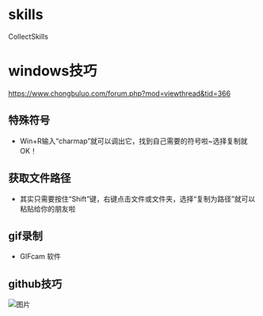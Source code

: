 # skills
CollectSkills
# windows技巧 
  <https://www.chongbuluo.com/forum.php?mod=viewthread&tid=366>
  
## 特殊符号   
   * Win+R输入“charmap”就可以调出它，找到自己需要的符号啦~选择复制就OK！
## 获取文件路径
  + 其实只需要按住“Shift”键，右键点击文件或文件夹，选择“复制为路径”就可以粘贴给你的朋友啦
## gif录制
  - GIFcam 软件
## github技巧 
  ![图片](https://file.chongbuluo.com/attachment/forum/201812/05/135303i57qjwmw87pa12kc.pngg)
  
